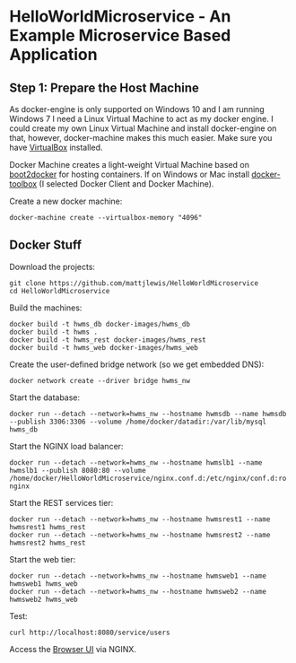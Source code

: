 # HelloWorldMicroservice - An Example Microservice Based Application

## Step 1: Prepare the Host Machine

As docker-engine is only supported on Windows 10 and I am running Windows 7 I need a Linux Virtual Machine to act as my docker engine.
I could create my own Linux Virtual Machine and install docker-engine on that, however, docker-machine makes this much easier.
Make sure you have [VirtualBox](https://www.virtualbox.org/wiki/Downloads) installed.

Docker Machine creates a light-weight Virtual Machine based on [boot2docker](http://boot2docker.io/) for hosting containers.
If on Windows or Mac install [docker-toolbox](https://www.docker.com/products/docker-toolbox) (I selected Docker Client and Docker Machine).

Create a new docker machine:
```
docker-machine create --virtualbox-memory "4096"
```

## Docker Stuff

Download the projects:
```
git clone https://github.com/mattjlewis/HelloWorldMicroservice
cd HelloWorldMicroservice
```

Build the machines:
```
docker build -t hwms_db docker-images/hwms_db
docker build -t hwms .
docker build -t hwms_rest docker-images/hwms_rest
docker build -t hwms_web docker-images/hwms_web
```

Create the user-defined bridge network (so we get embedded DNS):
```
docker network create --driver bridge hwms_nw
```

Start the database:
```
docker run --detach --network=hwms_nw --hostname hwmsdb --name hwmsdb --publish 3306:3306 --volume /home/docker/datadir:/var/lib/mysql hwms_db
```

Start the NGINX load balancer:
```
docker run --detach --network=hwms_nw --hostname hwmslb1 --name hwmslb1 --publish 8080:80 --volume /home/docker/HelloWorldMicroservice/nginx.conf.d:/etc/nginx/conf.d:ro nginx
```

Start the REST services tier:
```
docker run --detach --network=hwms_nw --hostname hwmsrest1 --name hwmsrest1 hwms_rest
docker run --detach --network=hwms_nw --hostname hwmsrest2 --name hwmsrest2 hwms_rest
```

Start the web tier:
```
docker run --detach --network=hwms_nw --hostname hwmsweb1 --name hwmsweb1 hwms_web
docker run --detach --network=hwms_nw --hostname hwmsweb2 --name hwmsweb2 hwms_web
```

Test:
```
curl http://localhost:8080/service/users
```

Access the [Browser UI](http://localhost:8080/) via NGINX.
